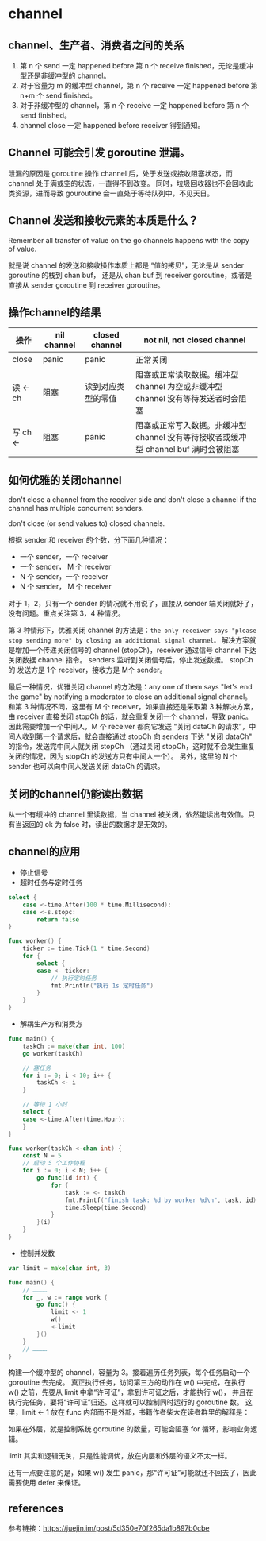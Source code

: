 # channel

## channel、生产者、消费者之间的关系

1. 第 n 个 send 一定 happened before 第 n 个 receive finished，无论是缓冲型还是非缓冲型的 channel。
2. 对于容量为 m 的缓冲型 channel，第 n 个 receive 一定 happened before 第 n+m 个 send finished。
3. 对于非缓冲型的 channel，第 n 个 receive 一定 happened before 第 n 个 send finished。
4. channel close 一定 happened before receiver 得到通知。

## Channel 可能会引发 goroutine 泄漏。

泄漏的原因是 goroutine 操作 channel 后，处于发送或接收阻塞状态，而 channel 处于满或空的状态，一直得不到改变。
同时，垃圾回收器也不会回收此类资源，进而导致 gouroutine 会一直处于等待队列中，不见天日。

## Channel 发送和接收元素的本质是什么？

Remember all transfer of value on the go channels happens with the copy of value.

就是说 channel 的发送和接收操作本质上都是 “值的拷贝”，无论是从 sender goroutine 的栈到 chan buf，
还是从 chan buf 到 receiver goroutine，或者是直接从 sender goroutine 到 receiver goroutine。

## 操作channel的结果

| 操作      | nil channel | closed channel | not nil, not closed channel                           |
|---------|-------------|----------------|-------------------------------------------------------|
| close   | panic       | panic          | 正常关闭                                                  |
| 读 <- ch | 阻塞          | 读到对应类型的零值      | 阻塞或正常读取数据。缓冲型 channel 为空或非缓冲型 channel 没有等待发送者时会阻塞     |
| 写 ch <- | 阻塞          | panic          | 阻塞或正常写入数据。非缓冲型 channel 没有等待接收者或缓冲型 channel buf 满时会被阻塞 |

## 如何优雅的关闭channel

don't close a channel from the receiver side and don't close a channel if the channel has multiple concurrent senders.

don't close (or send values to) closed channels.

根据 sender 和 receiver 的个数，分下面几种情况：

- 一个 sender，一个 receiver
- 一个 sender， M 个 receiver
- N 个 sender，一个 receiver
- N 个 sender， M 个 receiver

对于 1，2，只有一个 sender 的情况就不用说了，直接从 sender 端关闭就好了，没有问题。重点关注第 3，4 种情况。

第 3 种情形下，优雅关闭 channel
的方法是：```the only receiver says "please stop sending more" by closing an additional signal channel。```
解决方案就是增加一个传递关闭信号的 channel (stopCh)，receiver 通过信号 channel 下达关闭数据 channel 指令。
senders 监听到关闭信号后，停止发送数据。 stopCh 的 发送方是 1个 receiver，接收方是 M个 sender。

最后一种情况，优雅关闭 channel 的方法是：any one of them says "let's end the game" by notifying a moderator to close an
additional signal channel。
和第 3 种情况不同，这里有 M 个 receiver，如果直接还是采取第 3 种解决方案，由 receiver 直接关闭 stopCh 的话，就会重复关闭一个
channel，导致 panic。
因此需要增加一个中间人，M 个 receiver 都向它发送 "关闭 dataCh 的请求”，中间人收到第一个请求后，就会直接通过 stopCh 向
senders
下达 "关闭 dataCh" 的指令，发送完中间人就关闭 stopCh （通过关闭 stopCh，这时就不会发生重复关闭的情况，因为 stopCh
的发送方只有中间人一个）。
另外，这里的 N 个 sender 也可以向中间人发送关闭 dataCh 的请求。

## 关闭的channel仍能读出数据

从一个有缓冲的 channel 里读数据，当 channel 被关闭，依然能读出有效值。只有当返回的 ok 为 false 时，读出的数据才是无效的。

## channel的应用

- 停止信号
- 超时任务与定时任务

```go
select {
	case <-time.After(100 * time.Millisecond):
	case <-s.stopc:
		return false
}

func worker() {
	ticker := time.Tick(1 * time.Second)
	for {
		select {
		case <- ticker:
			// 执行定时任务
			fmt.Println("执行 1s 定时任务")
		}
	}
}

```

- 解耦生产方和消费方

```go
func main() {
	taskCh := make(chan int, 100)
	go worker(taskCh)

    // 塞任务
	for i := 0; i < 10; i++ {
		taskCh <- i
	}

    // 等待 1 小时 
	select {
	case <-time.After(time.Hour):
	}
}

func worker(taskCh <-chan int) {
	const N = 5
	// 启动 5 个工作协程
	for i := 0; i < N; i++ {
		go func(id int) {
			for {
				task := <- taskCh
				fmt.Printf("finish task: %d by worker %d\n", task, id)
				time.Sleep(time.Second)
			}
		}(i)
	}
}
```

- 控制并发数

```go
var limit = make(chan int, 3)

func main() {
    // …………
    for _, w := range work {
        go func() {
            limit <- 1
            w()
            <-limit
        }()
    }
    // …………
}

```

构建一个缓冲型的 channel，容量为 3。接着遍历任务列表，每个任务启动一个 goroutine 去完成。
真正执行任务，访问第三方的动作在 w() 中完成，在执行 w() 之前，先要从 limit 中拿“许可证”，拿到许可证之后，才能执行 w()，
并且在执行完任务，要将“许可证”归还。这样就可以控制同时运行的 goroutine 数。
这里，limit <- 1 放在 func 内部而不是外部，书籍作者柴大在读者群里的解释是：

如果在外层，就是控制系统 goroutine 的数量，可能会阻塞 for 循环，影响业务逻辑。

limit 其实和逻辑无关，只是性能调优，放在内层和外层的语义不太一样。

还有一点要注意的是，如果 w() 发生 panic，那“许可证”可能就还不回去了，因此需要使用 defer 来保证。

## references

参考链接：https://juejin.im/post/5d350e70f265da1b897b0cbe
